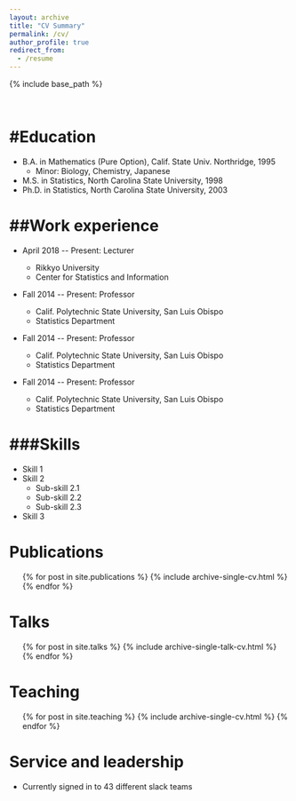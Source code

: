 ```yaml
---
layout: archive
title: "CV Summary"
permalink: /cv/
author_profile: true
redirect_from:
  - /resume
---
```


{% include base_path %}

<br>

#Education
======
* B.A. in Mathematics (Pure Option), Calif. State Univ. Northridge, 1995
  * Minor: Biology, Chemistry, Japanese
* M.S. in Statistics, North Carolina State University, 1998
* Ph.D. in Statistics, North Carolina State University, 2003

##Work experience
======
* April 2018 -- Present: Lecturer
  * Rikkyo University
  * Center for Statistics and Information

* Fall 2014 -- Present: Professor
  * Calif. Polytechnic State University, San Luis Obispo
  * Statistics Department

* Fall 2014 -- Present: Professor
  * Calif. Polytechnic State University, San Luis Obispo
  * Statistics Department

* Fall 2014 -- Present: Professor
  * Calif. Polytechnic State University, San Luis Obispo
  * Statistics Department

###Skills
======
* Skill 1
* Skill 2
  * Sub-skill 2.1
  * Sub-skill 2.2
  * Sub-skill 2.3
* Skill 3

Publications
======
  <ul>{% for post in site.publications %}
    {% include archive-single-cv.html %}
  {% endfor %}</ul>

Talks
======
  <ul>{% for post in site.talks %}
    {% include archive-single-talk-cv.html %}
  {% endfor %}</ul>

Teaching
======
  <ul>{% for post in site.teaching %}
    {% include archive-single-cv.html %}
  {% endfor %}</ul>

Service and leadership
======
* Currently signed in to 43 different slack teams
